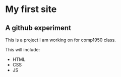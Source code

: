 # My first site
## A github experiment

This is a project I am working on for comp1950 class.

This will include:

* HTML
* CSS
* JS
